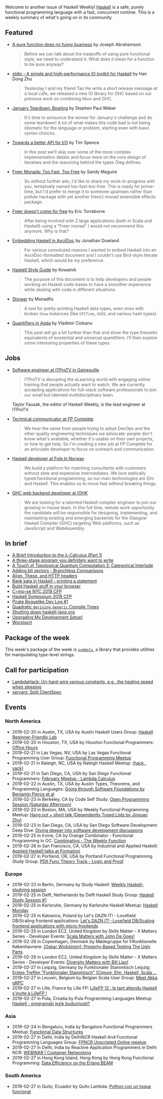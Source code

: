 <!-- 2019-02-21 -->

Welcome to another issue of Haskell Weekly!
[Haskell](https://www.haskell.org) is a safe, purely functional programming language with a fast, concurrent runtime.
This is a weekly summary of what's going on in its community.

## Featured

-   [A pure function does no funny business](https://simplicial.io/2019/02/18/pure-function-no-funny-business/) by Joseph Abrahamson

    > Before we can talk about the tradeoffs of using pure functional style, we need to understand it. What does it mean for a function to be pure anyway?

-   [stdio - A simple and high-performance IO toolkit for Haskell](http://winterland.me/2019/02/17/stdio-A-simple-and-high-performance-IO%20toolkit-for-Haskell/) by Han Dong Zhu

    > Yesterday I and my friend Tao He write a short release message at a local cafe, we released a new IO library for GHC based on our previous work on combining libuv and GHC.

-   [January Teardown: Bowling](https://badcode.rocks/2019/049/january-teardown-bowling/) by Stephen Paul Weber

    > It's time to announce the winner for January's challenge and do some teardown! A lot of what makes this code bad is not being idiomatic for the language or problem, starting even with basic syntax choices.

-   [Towards a better API for I/O](https://medium.com/permutive/towards-a-better-api-for-i-o-35d385060a5c) by Tim Spence

    > In this post we'll skip over some of the more complex implementation details and focus more on the core design of iteratees and the reasoning behind the types Oleg defines.

-   [Freer Monads: Too Fast, Too Free](https://reasonablypolymorphic.com/blog/too-fast-too-free/) by Sandy Maguire

    > So without further ado, I'd like to share my work-in-progress with you, tentatively named too-fast-too-free. This is ready for prime-time, but I'd prefer to merge it to someone upstream rather than pollute hackage with yet another free(r) monad extensible effects package.

-   [Freer doesn't come for free](https://medium.com/barely-functional/freer-doesnt-come-for-free-c9fade793501) by Eric Torreborre

    > After being involved with 2 large applications (both in Scala and Haskell) using a "Freer monad" I would not recommend this anymore. Why is that?

-   [Embedding Haskell in AsciiDoc](https://jmtd.net/log/haskell_asciidoc/) by Jonathan Dowland

    > For various convoluted reasons I wanted to embed Haskell into an AsciiDoc-formatted document and I couldn't use Bird-style literate Haskell, which would be my preference.

-   [Haskell Style Guide](https://kowainik.github.io/posts/2019-02-06-style-guide) by Kowainik

    > The purpose of this document is to help developers and people working on Haskell code-bases to have a smoother experience while dealing with code in different situations.

-   [Shower](https://monadfix.io/shower/) by Monadfix

    > A tool for pretty-printing Haskell data types, even ones with broken `Show` instances (like `UTCTime`, `UUID`, and various hash types).

-   [Quantifiers in Agda](https://cvlad.info/quantifiers/) by Vladimir Ciobanu

    > This post will go a bit further than that and show the type theoretic equivalents of existential and universal quantifiers. I’ll then explore some interesting properties of these types.

## Jobs

-   [Software engineer at ITProTV in Gainesville](https://www.linkedin.com/jobs/view/1104480045/)

    > ITProTV is disrupting the eLearning world with engaging online training that people actually want to watch. We are currently accepting applications for full-stack software professionals to join our small but talented multidisciplinary team.

    Taylor Fausak, the editor of Haskell Weekly, is the lead engineer at ITProTV.

-   [Technical communicator at FP Complete](https://np.reddit.com/r/haskell/comments/as01d4/fp_complete_is_hiring_a_technical_communicator/)

    > We hear the same from people trying to adopt DevOps and the other quality engineering techniques we advocate: people don't know what's available, whether it's usable on their own projects, or how to get help. So I'm creating a new job at FP Complete for an articulate developer to focus on outreach and communication.

-   [Haskell developer at Folq in Norway](https://hub.no/jobs/company/folq)

    > We build a platform for matching consultants with customers without slow and expensive intermediates. We love statically typed functional programming, so our main technologies are Elm and Haskell. This enables us to move fast without breaking things.

-   [GHC web backend developer at IOHK](https://iohk.io/careers/#op-302245-ghc-web-backend-developer)

    > We are looking for a talented Haskell compiler engineer to join our growing in-house team.  In this full time, remote work opportunity the candidate will be responsible for designing, implementing, and maintaining existing and emerging backends for the Glasgow Haskell Compiler (GHC) targeting Web platforms, such as JavaScript and WebAssembly.

## In brief

-   [A Brief Introduction to the λ-Calculus (Part 1)](https://whatthefunctional.wordpress.com/2019/02/20/a-brief-introduction-to-the-%CE%BB-calculus-part-1/)
-   [A three-stage program you definitely want to write](https://mpickering.github.io/posts/2019-02-14-stage-3.html)
-   [A Touch of Topological Quantum Computation 3: Categorical Interlude](http://www.philipzucker.com/a-touch-of-topological-computation-3-categorical-interlude/)
-   [Adding bit vectors - Branchless Comparisons](https://haskell-works.github.io/posts/2019-02-22-adding-bit-vectors-branchless-comparisons.html)
-   [Align, These, and HTTP headers](https://typeclasses.com/news/2019-02-align-these-and-http-headers)
-   [Bank kata in Haskell - printing a statement](https://codurance.com/2019/02/21/bank-kata-in-haskell-printing/)
-   [Build Haskell stuff in your browser](https://2mol.github.io/posts/replit-haskell/)
-   [C◦mp◦se NYC 2019 CFP](https://www.composeconference.org/2019/cfp/)
-   [Haskell Symposium 2019 CFP](https://icfp19.sigplan.org/home/haskellsymp-2019#Call-for-Papers)
-   [Pirate Roguelike Dev Log #1](https://henningtonko.github.io/Pirate-Roguelike-1/)
-   [Quadratic `deriving Generic` Compile Times](https://neilmitchell.blogspot.com/2019/02/quadratic-deriving-generic-compile-times.html)
-   [Shutting down haskell-lang.org](https://www.snoyman.com/blog/2019/02/shutting-down-haskell-lang)
-   [Upgrading My Development Setup!](https://mmhaskell.com/blog/2019/2/18/my-ide-setup)
-   [Worstsort](https://byorgey.wordpress.com/2019/02/16/worstsort/)

## Package of the week

This week's package of the week is [`symbols`](https://hackage.haskell.org/package/symbols-0.2.0.1),
a library that provides utilities for manipulating type-level strings.

## Call for participation

-   [LambdaHack: Un-hard-wire various constants, e.g., the healing speed when sleeping](https://github.com/LambdaHack/LambdaHack/issues/160)
-   [servant: Split ClientSpec](https://github.com/haskell-servant/servant/issues/1129)

## Events

### North America

- 2019-02-20 in Austin, TX, USA by Austin Haskell Users Group: [Haskell Beginner-Friendly Lab](https://www.meetup.com/ATX-Haskell/events/brldppyzdbbc/)
- 2019-02-20 in Houston, TX, USA by Houston Functional Programmers: [Office Hours](https://www.meetup.com/Houston-Functional-Programmers/events/znbbqqyzdbbc/)
- 2019-02-21 in Las Vegas, NV, USA by Las Vegas Functional Programming User Group: [Functional Programming Meetup](https://www.meetup.com/las-vegas-functional-programming/events/jkznkqyzdbcc/)
- 2019-02-21 in Raleigh, NC, USA by Raleigh Haskell Meetup: [(hack . yack)](https://www.meetup.com/Raleigh-Haskell-Meetup/events/nsfsnqyzdbcc/)
- 2019-02-21 in San Diego, CA, USA by San Diego Functional Programmers: [February Meetup - Lambda Calculus](https://www.meetup.com/San-Diego-Functional-Programmers/events/258627177/)
- 2019-02-22 in Austin, TX, USA by Austin Types, Theorems, and Programming Languages: [Going through Software Foundations by Benjamin Pierce et al](https://www.meetup.com/Austin-Types-Theorems-and-Programming-Languages/events/jfkqlnyzdbdc/)
- 2019-02-23 in Berkeley, CA by Code Self Study: [Open Programming Session (Saturday Afternoon)](https://www.meetup.com/codeselfstudy/events/dkwpzpyzdbfc/)
- 2019-02-23 in Boston, MA, USA by Weekly Functional Programming Meetup: [Hang out + short talk (Dependently Typed Lists by Jinxuan Zhu)](https://www.meetup.com/Weekly-Functional-Programming-Meetup/events/vdlnqpyzdbfc/)
- 2019-02-23 in San Diego, CA, USA by San Diego Software Development Deep Dive: [Diving deeper into software development discussions ](https://www.meetup.com/San-Diego-Software-Development-Deep-Dive/events/mtzbkqyzdbfc/)
- 2019-02-25 in Irvine, CA by Orange Combinator - Functional Programming In OC: [Combinating - The Weekly Function](https://www.meetup.com/orange-combinator/events/lxvjrpyzdbhc/)
- 2019-02-26 in San Francisco, CA, USA by Industrial and Applied Haskell: [Applied Haskell talks at Formation](https://www.meetup.com/Industrial-Haskell/events/258890049/)
- 2019-02-27 in Portland, OR, USA by Portland Functional Programming Study Group: [PDX Func Theory Track - Logic and Proof](https://www.meetup.com/Portland-Functional-Programming-Study-Group/events/mpwwbqyzdbkc/)

### Europe

- 2019-02-23 in Berlin, Germany by Study Haskell: [Weekly Haskell-studying session](https://www.meetup.com/Study-Haskell/events/gwtsqqyzdbfc/)
- 2019-02-25 in Delft, Netherlands by Delft Haskell Study Group: [Haskell Study Session #1](https://www.meetup.com/Delft-Haskell-Study-Group/events/258356318/)
- 2019-02-25 in Karlsruhe, Germany by Karlsruhe Haskell Meetup: [Haskell Monday](https://www.meetup.com/Karlsruhe-Haskell-Meetup/events/twnxpqyzdbhc/)
- 2019-02-25 in Katowice, Poland by Let's DAZN IT! - Lovefield DB/Scaling frontend applications: [Let's DAZN IT! -Lovefield DB/Scaling frontend applications with micro-frontends](https://www.meetup.com/Lets-DAZN-IT-Lovefield-DB-Scaling-frontend-applications/events/258926742/)
- 2019-02-25 in London EC2, United Kingdom by Skills Matter - X Matters Series - Developer Events: [Scala Matters with John De Goes!](https://www.meetup.com/skillsmatter/events/258526473/)
- 2019-02-26 in Copenhagen, Denmark by Mødegruppe for F#unktionelle Københavnere: [[Oskar Wickström]: Property-Based Testing The Ugly Parts](https://www.meetup.com/MoedegruppeFunktionelleKoebenhavnere/events/rqbcdlyzdbjc/)
- 2019-02-26 in London EC2, United Kingdom by Skills Matter - X Matters Series - Developer Events: [Diversity Matters with Bill  Liao!](https://www.meetup.com/skillsmatter/events/258462643/)
- 2019-02-27 in Leipzig, Germany by Funktionaler Stammtisch Leipzig: [Erstes Treffen "Funktionaler Stammtisch" (Clojure, Elm, Haskell, Scala ...](https://www.meetup.com/Funktionaler-Stammtisch-Leipzig/events/zhzkrqyzdbkc/)
- 2019-02-27 in Leuven, Belgium by Belgian Scala User Group: [Meet Akka gRPC](https://www.meetup.com/BeScala/events/258670176/)
- 2019-02-27 in Lille, France by Lille FP: [LilleFP 12 : le tant attendu Haskell s'invite à LilleFP !](https://www.meetup.com/Lille-FP/events/258682124/)
- 2019-02-27 in Pula, Croatia by Pula Programming Languages Meetup: [Haskell - programski jezik budućnosti?](https://www.meetup.com/Pula-Programming-Languages-Meetup/events/258760069/)

### Asia

- 2019-02-24 in Bengaluru, India by Bangalore Functional Programmers Meetup: [Functional Data Structures](https://www.meetup.com/Bangalore-Functional-Programmers-Meetup/events/257190891/)
- 2019-02-27 in Delhi, India by DelhiNCR Haskell And Functional Programming Languages Group: [FPNCR Unscripted Online meetup](https://www.meetup.com/DelhiNCR-Haskell-And-Functional-Programming-Languages-Group/events/vkxwbqyzdbkc/)
- 2019-02-27 in Delhi, India by Reactive Application Programmers in Delhi NCR: [WEBINAR | Container Networking](https://www.meetup.com/Reactive-Application-Programmers-in-Delhi-NCR/events/258920814/)
- 2019-02-27 in Hong Kong Island, Hong Kong by Hong Kong Functional Programming: [Data Efficiency on the Erlang BEAM](https://www.meetup.com/HK-Functional-programming/events/258959582/)

### South America

- 2019-02-27 in Quito, Ecuador by Quito Lambda: [Python con un toque funcional](https://www.meetup.com/Quito-Lambda-Meetup/events/mscxlpyzdbkc/)
